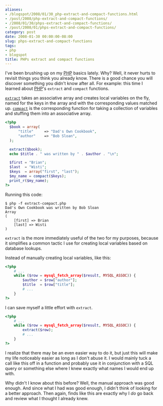 ```yaml
---
aliases:
- /blogspot/2008/01/30_php-extract-and-compact-functions.html
- /post/2008/php-extract-and-compact-functions/
- /2008/01/30/phps-extract-and-compact-functions/
- /post/2008/01/phps-extract-and-compact-functions/
category: post
date: 2008-01-30 00:00:00-08:00
slug: phps-extract-and-compact-functions
tags:
- php
- blogspot
title: PHPs extract and compact functions
---
```


I've been brushing up on my [PHP](../../../card/PHP.md) basics lately. Why? Well, it never hurts to revisit things you think you already know. There is a good chance you will discover something you didn't know after all. For example: this time I learned about [PHP](http://php.net)'s `extract` and `compact` functions.

<!--more-->

[`extract`](http://us3.php.net/manual/en/function.extract.php) takes an associative array and creates local variables on the fly, named for the keys in the array and with the corresponding values matched up. [`compact`](http://us3.php.net/manual/en/function.compact.php) is the corresponding function for taking a collection of variables and stuffing them into an associative array.

````php
<?php
  $book = array(
      "title"     => "Dad's Own Cookbook",
      "author"    => "Bob Sloan",
  );

  extract($book);
  echo $title . " was written by " . $author . "\n";

  $first = "Brian";
  $last  = "Wisti";
  $keys  = array("first", "last");
  $my_name = compact($keys);
  print_r($my_name);
?>
````

Running this code:

````
$ php -f extract-compact.php
Dad's Own Cookbook was written by Bob Sloan
Array
(
    [first] => Brian
    [last] => Wisti
)
````

`extract` is the more immediately useful of the two for my purposes, because it simplifies a common tactic I use for creating local variables based on database lookups.

Instead of manually creating local variables, like this:

````php
<?php
    # ...
    while ($row = mysql_fetch_array($result, MYSQL_ASSOC)) {
        $author = $row["author"];
        $title  = $row["title"];
        # ...
    }
?>
````

I can save myself a little effort with `extract`.

````php
<?php
    # ...
    while ($row = mysql_fetch_array($result, MYSQL_ASSOC)) {
        extract($row);
        # ...
    }
?>
````

I realize that there may be an even easier way to do it, but just this will make my life noticeably easier as long as I don't abuse it. I would mainly tuck a call like this off in a function and probably use it in conjunction with a SQL query or something else where I knew exactly what names I would end up with.

Why didn't I know about this before? Well, the manual approach was good enough. And since what I had was good enough, I didn't think of looking for a better approach. Then again, finds like this are exactly why I *do* go back and review what I thought I already knew.
